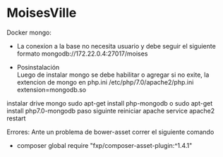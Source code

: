 # MoisesVille
Docker mongo:
- La conexion a la base no necesita usuario y debe seguir el siguiente formato
  mongodb://172.22.0.4:27017/moises
 

- Posinstalación  
Luego de instalar mongo se debe habilitar o agregar si no exite, la extencion de mongo en php.ini
/etc/php/7.0/apache2/php.ini 
extension=mongodb.so

instalar drive mongo
sudo apt-get install php-mongodb o sudo apt-get install php7.0-mongodb
paso siguinte reiniciar apache service apache2 restart

Errores:
Ante un problema de bower-asset correr el siguiente comando
- composer global require "fxp/composer-asset-plugin:^1.4.1"
